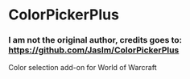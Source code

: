 # ColorPickerPlus

### I am not the original author, credits goes to: <https://github.com/Jaslm/ColorPickerPlus>

Color selection add-on for World of Warcraft
